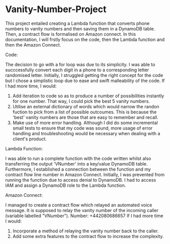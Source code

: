 # Vanity-Number-Project
This project entailed creating a Lambda function that converts phone numbers to vanity numbers and then saving them in a DynamoDB table. 
Then, a contract flow is formalised on Amazon connect.
In this documentation, I will frstly focus on the code, then the Lambda function and then the Amazon Connect.

Code:

The decision to go with a for loop was due to its simplicity. I was able to succcessfully convert each digit in a phone to a corresponding letter randomised letter.
Initially, I struggled getting the right concept for the code but I chose a simplistic loop due to ease and swift malleability of the code. 
If I had more time, I would:
1) Add iteration to code so as to produce a number of possibilities instantly for one number. That way, I could pick the best 5 vanity numbers.
2) Utilise an external dictionary of words which would narrow the randon fuction to pick from a list of possible outcoumes. 
   This is because the 'best' vanity numbers are those that are easy to remember and recall. 
3) Make use of more error handling. Although I did do some incremental small tests to ensure that my code was sound,
   more usage of error handling and troubleshooting would be necessary when dealing with a client's product.

Lambda Function:

I was able to run a complete function with the code written whilst also transferring the output 'VNumber' into a key/value DynamoDB table.
Furthermore, I established a connection between the function and my contract flow line number in Amazon Connect.
Initially, I was prevented from running the function due to access denial to DynamoDB. I had to access IAM and assign a DynamoDB role to the Lambda function.

Amazon Connect:

I managed to create a contract flow which relayed an automated voice message. It is supposed to relay the vanity number of the incoming caller (variable labelled "VNumber").
Number: +442080686657
If I had more time I would:
1) Incorporate a method of relaying the vanity number back to the caller.
2) Add some extra features to the contract flow to increase the complexity.
